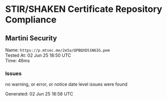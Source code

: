 # STIR/SHAKEN Certificate Repository Compliance

## Martini Security

Name: `https://p.mtsec.me/2e5a/QPBQXD51N6IG.pem`\
Tested At: 02 Jun 25 18:50 UTC\
Time: 46ms

### Issues

no warning, or error, or notice date level issues were found

Generated: 02 Jun 25 18:58 UTC